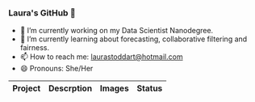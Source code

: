 ### Laura's GitHub 👋

- 🔭 I’m currently working on my Data Scientist Nanodegree.
- 🌱 I’m currently learning about forecasting, collaborative filtering and fairness.
- 📫 How to reach me: laurastoddart@hotmail.com
- 😄 Pronouns: She/Her

|Project | Descrption | Images | Status |
|--|--|--|--|
